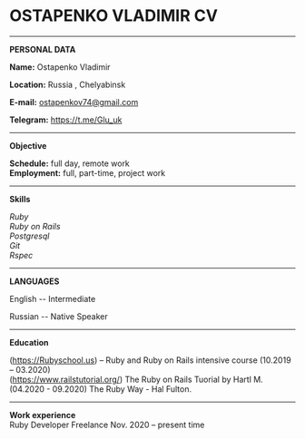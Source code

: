 # OSTAPENKO VLADIMIR CV

----------------------- -------------------------
**PERSONAL DATA**

**Name:** Ostapenko Vladimir

**Location:** Russia , Chelyabinsk

**E-mail:** ostapenkov74@gmail.com

**Telegram:** https://t.me/Glu_uk
<br/>
----------------------- -------------------------

**Objective**

**Schedule:** full day, remote work <br/>
**Employment:** full, part-time, project work

-----------------------  -------------------------

**Skills** <br/>

 *Ruby* <br/>
 *Ruby on Rails*<br/>
 *Postgresql*<br/>
 *Git*<br/>
 *Rspec*<br/>

-----------------------  -------------------------

**LANGUAGES**

English -- Intermediate

Russian -- Native Speaker

-----------------------  -------------------------

**Education**

(https://Rubyschool.us) – Ruby and Ruby on Rails intensive course (10.2019 – 03.2020)<br/>
(https://www.railstutorial.org/) The Ruby on Rails Tuorial by Hartl M. (04.2020 - 09.2020)
The Ruby Way - Hal Fulton.

-----------------------  -------------------------

**Work experience**<br/>
Ruby Developer
Freelance
Nov. 2020 – present time
